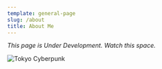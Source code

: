 ```yaml
---
template: general-page
slug: /about
title: About Me
---
```

*This page is Under Development. Watch this space.* 

![Tokyo Cyberpunk][def]

[def]: /assets/171027.jpg "Tokyo Cyberpunk"